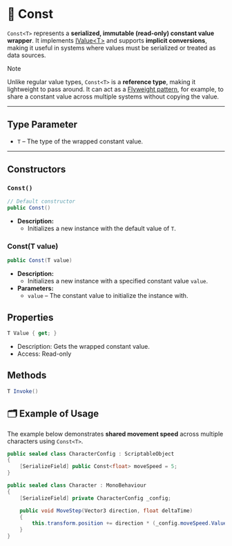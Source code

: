 # 🧩 Const

`Const<T>` represents a **serialized, immutable (read-only) constant value wrapper**. It implements [IValue&lt;T&gt;](IValue.md) and supports **implicit conversions**, making it useful in systems where values must be serialized or treated as data sources.

> [!NOTE]
> Unlike regular value types, `Const<T>` is a **reference type**, making it lightweight to pass around. It can act as a [Flyweight pattern](https://en.wikipedia.org/wiki/Flyweight_pattern), for example, to share a constant value across multiple systems without copying the value.

---

## Type Parameter

- `T` – The type of the wrapped constant value.

---

## Constructors

### `Const()`
```csharp
// Default constructor
public Const()
```
- **Description:**
  - Initializes a new instance with the default value of `T`.

### Const(T value)
```csharp
public Const(T value)
```
- **Description:**
  - Initializes a new instance with a specified constant value `value`.
- **Parameters:**
  - `value` – The constant value to initialize the instance with.


## Properties
```csharp
T Value { get; }
```
- Description: Gets the wrapped constant value.
- Access: Read-only
## Methods
```csharp
T Invoke()
```
## 🗂 Example of Usage

The example below demonstrates **shared movement speed** across multiple characters using `Const<T>`.

```csharp
public sealed class CharacterConfig : ScriptableObject
{
    [SerializeField] public Const<float> moveSpeed = 5;
}

public sealed class Character : MonoBehaviour
{
    [SerializeField] private CharacterConfig _config;

    public void MoveStep(Vector3 direction, float deltaTime) 
    {
        this.transform.position += direction * (_config.moveSpeed.Value * deltaTime);
    }
}
```